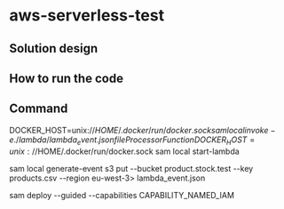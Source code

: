 # aws-serverless-test

## Solution design

## How to run the code

## Command
DOCKER_HOST=unix://$HOME/.docker/run/docker.sock sam local invoke -e ./lambda/lambda_event.json fileProcessorFunction
DOCKER_HOST=unix://$HOME/.docker/run/docker.sock sam local start-lambda

 sam local generate-event s3 put --bucket product.stock.test --key products.csv --region eu-west-3> lambda_event.json 


sam deploy --guided --capabilities CAPABILITY_NAMED_IAM